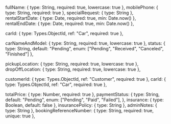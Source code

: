 fullName: { type: String, required: true, lowercase: true },
mobilePhone: { type: String, required: true },
specialRequest: { type: String },
rentalStartDate: { type: Date, required: true, min: Date.now() },
rentalEndDate: { type: Date, required: true, min: Date.now() },

carId: { type: Types.ObjectId, ref: "Car", required: true },

carNameAndModel: { type: String, required: true, lowercase: true },
status: { type: String, default: "Pending", enum: ["Pending", "Received", "Canceled", "Finished"] },

pickupLocation: { type: String, required: true, lowercase: true },
dropOffLocation: { type: String, required: true, lowercase: true },

customerId: { type: Types.ObjectId, ref: "Customer", required: true },
carId: { type: Types.ObjectId, ref: "Car", required: true },

totalPrice: { type: Number, required: true },
paymentStatus: {
type: String,
default: "Pending",
enum: ["Pending", "Paid", "Failed"],
},
insurance: { type: Boolean, default: false },
insurancePolicy: { type: String },
adminNotes: { type: String },
bookingReferenceNumber: { type: String, required: true, unique: true },
